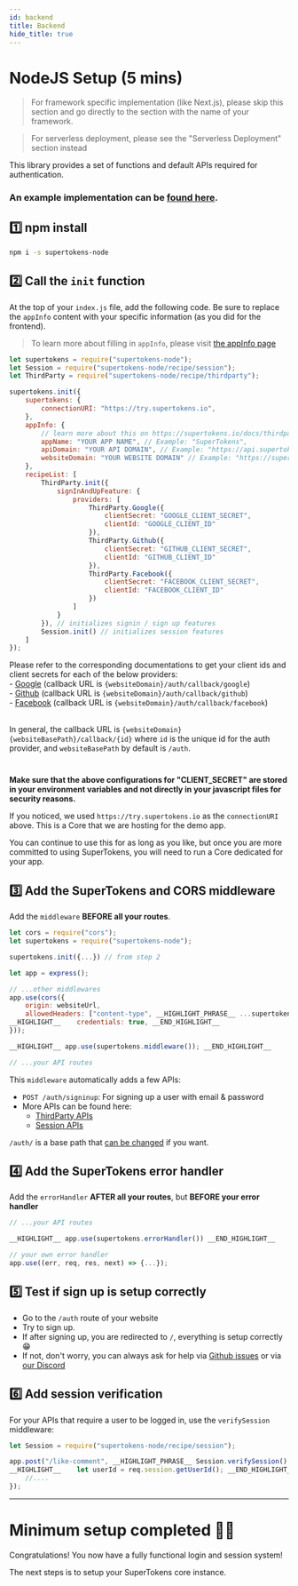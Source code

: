 ```yaml
---
id: backend
title: Backend
hide_title: true
---
```


# NodeJS Setup (5 mins)

> For framework specific implementation (like Next.js), please skip this section and go directly to the section with the name of your framework. 

> For serverless deployment, please see the "Serverless Deployment" section instead

This library provides a set of functions and default APIs required for authentication.

### An example implementation can be [found here](https://github.com/supertokens/supertokens-demo-react/blob/thirdparty/api-server.js).

## 1️⃣ npm install
```bash
npm i -s supertokens-node
```

## 2️⃣ Call the `init` function

At the top of your `index.js` file, add the following code. Be sure to replace the `appInfo` content with your specific information (as you did for the frontend).

> To learn more about filling in `appInfo`, please visit [the appInfo page](../appinfo)

<!--DOCUSAURUS_CODE_TABS-->
<!--NodeJS-->
```js
let supertokens = require("supertokens-node");
let Session = require("supertokens-node/recipe/session");
let ThirdParty = require("supertokens-node/recipe/thirdparty");

supertokens.init({
    supertokens: {
        connectionURI: "https://try.supertokens.io",
    },
    appInfo: {
        // learn more about this on https://supertokens.io/docs/thirdparty/appinfo
        appName: "YOUR APP NAME", // Example: "SuperTokens",
        apiDomain: "YOUR API DOMAIN", // Example: "https://api.supertokens.io",
        websiteDomain: "YOUR WEBSITE DOMAIN" // Example: "https://supertokens.io"
    },
    recipeList: [
        ThirdParty.init({
            signInAndUpFeature: {
                providers: [
                    ThirdParty.Google({
                        clientSecret: "GOOGLE_CLIENT_SECRET",
                        clientId: "GOOGLE_CLIENT_ID"
                    }),
                    ThirdParty.Github({
                        clientSecret: "GITHUB_CLIENT_SECRET",
                        clientId: "GITHUB_CLIENT_ID"
                    }),
                    ThirdParty.Facebook({
                        clientSecret: "FACEBOOK_CLIENT_SECRET",
                        clientId: "FACEBOOK_CLIENT_ID"
                    })
                ]
            }
        }), // initializes signin / sign up features 
        Session.init() // initializes session features
    ]
});
```
<!--END_DOCUSAURUS_CODE_TABS-->

<div class="specialNote" style="margin-bottom: 40px">
Please refer to the corresponding documentations to get your client ids and client secrets for each of the below providers:<br/>
  - <a href="https://developers.google.com/identity/sign-in/web/sign-in#create_authorization_credentials" rel="noopener noreferrer" target="_blank" >Google</a> (callback URL is <code>{websiteDomain}/auth/callback/google</code>)<br/>
  - <a href="https://docs.github.com/en/developers/apps/creating-an-oauth-app" rel="noopener noreferrer" target="_blank" >Github</a> (callback URL is <code>{websiteDomain}/auth/callback/github</code>)<br/>
  - <a href="https://developers.facebook.com/docs/development/create-an-app" rel="noopener noreferrer" target="_blank" >Facebook</a> (callback URL is <code>{websiteDomain}/auth/callback/facebook</code>)<br/><br/>

In general, the callback URL is `{websiteDomain}{websiteBasePath}/callback/{id}` where `id` is the unique id for the auth provider, and `websiteBasePath` by default is `/auth`.
</div>

**Make sure that the above configurations for "CLIENT_SECRET" are stored in your environment variables and not directly in your javascript files for security reasons.**

If you noticed, we used `https://try.supertokens.io` as the `connectionURI` above. This is a Core that we are hosting for the demo app. 

You can continue to use this for as long as you like, but once you are more committed to using SuperTokens, you will need to run a Core dedicated for your app.

## 3️⃣ Add the SuperTokens and CORS middleware
Add the `middleware` **BEFORE all your routes**.

<!--DOCUSAURUS_CODE_TABS-->
<!--NodeJS-->
```js
let cors = require("cors");
let supertokens = require("supertokens-node");

supertokens.init({...}) // from step 2

let app = express();

// ...other middlewares
app.use(cors({
    origin: websiteUrl,
    allowedHeaders: ["content-type", __HIGHLIGHT_PHRASE__ ...supertokens.getAllCORSHeaders() __END_HIGHLIGHT_PHRASE__],
__HIGHLIGHT__    credentials: true, __END_HIGHLIGHT__
}));

__HIGHLIGHT__ app.use(supertokens.middleware()); __END_HIGHLIGHT__

// ...your API routes
```
<!--END_DOCUSAURUS_CODE_TABS-->

This `middleware` automatically adds a few APIs:
- `POST /auth/signinup`: For signing up a user with email & password
- More APIs can be found here:
   - [ThirdParty APIs](/docs/nodejs/thirdparty/default-apis)
   - [Session APIs](/docs/nodejs/session/default-apis)

`/auth/` is a base path that [can be changed](../common-customizations/changing-base-path/api-base-path) if you want. 

## 4️⃣ Add the SuperTokens error handler
Add the `errorHandler` **AFTER all your routes**, but **BEFORE your error handler**

<!--DOCUSAURUS_CODE_TABS-->
<!--NodeJS-->
```js
// ...your API routes

__HIGHLIGHT__ app.use(supertokens.errorHandler()) __END_HIGHLIGHT__

// your own error handler
app.use((err, req, res, next) => {...});

```
<!--END_DOCUSAURUS_CODE_TABS-->

## 5️⃣ Test if sign up is setup correctly
- Go to the `/auth` route of your website
- Try to sign up.
- If after signing up, you are redirected to `/`, everything is setup correctly 😁
- If not, don't worry, you can always ask for help via [Github issues](https://github.com/supertokens/supertokens-core/issues) or via [our Discord](https://supertokens.io/discord)

## 6️⃣ Add session verification
For your APIs that require a user to be logged in, use the `verifySession` middleware:

<!--DOCUSAURUS_CODE_TABS-->
<!--NodeJS-->
```js
let Session = require("supertokens-node/recipe/session");

app.post("/like-comment", __HIGHLIGHT_PHRASE__ Session.verifySession() __END_HIGHLIGHT_PHRASE__, (req, res) => {
__HIGHLIGHT__    let userId = req.session.getUserId(); __END_HIGHLIGHT__
    //....
});
```
<!--END_DOCUSAURUS_CODE_TABS-->

---------------

# Minimum setup completed 🎉🥳
Congratulations! You now have a fully functional login and session system!

The next steps is to setup your SuperTokens core instance.